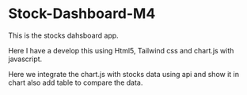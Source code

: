 # Stock-Dashboard-M4

This is the stocks dahsboard app.

Here I have a develop this using Html5, Tailwind css and chart.js with javascript.

Here we integrate the chart.js with stocks data using api and show it in chart also add table to compare the data.
